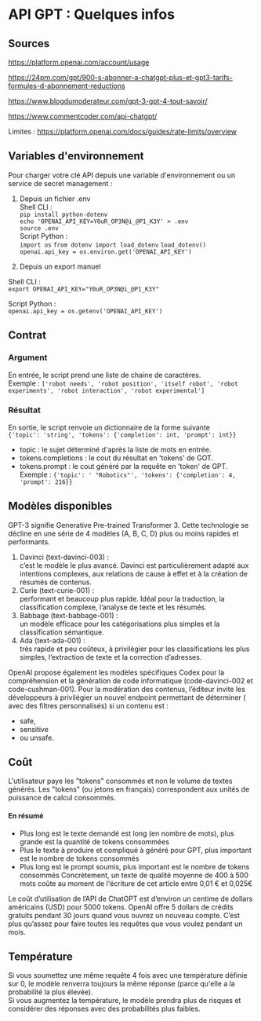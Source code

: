 API GPT : Quelques infos
==

Sources
--
<https://platform.openai.com/account/usage>

<https://24pm.com/gpt/900-s-abonner-a-chatgpt-plus-et-gpt3-tarifs-formules-d-abonnement-reductions>

<https://www.blogdumoderateur.com/gpt-3-gpt-4-tout-savoir/>

<https://www.commentcoder.com/api-chatgpt/>   

Limites : <https://platform.openai.com/docs/guides/rate-limits/overview>


Variables d'environnement
--
Pour charger votre clé API depuis une variable d'environnement ou un service de secret management :   
1. Depuis un fichier .env   
Shell CLI :   
`pip install python-dotenv`   
`echo 'OPENAI_API_KEY=Y0uR_OP3N@i_@P1_K3Y' > .env`   
`source .env`   
Script Python :   
`import os`
`from dotenv import load_dotenv`
`load_dotenv()`
`openai.api_key = os.environ.get('OPENAI_API_KEY')`

2. Depuis un export manuel

Shell CLI :     
`export OPENAI_API_KEY="Y0uR_OP3N@i_@P1_K3Y"`   

Script Python :   
`openai.api_key = os.getenv('OPENAI_API_KEY')`   

Contrat
--
### Argument
En entrée, le script prend une liste de chaine de caractères.   
Exemple : `['robot needs', 'robot position', 'itself robot', 'robot experiments', 'robot interaction', 'robot experimental']`
### Résultat
En sortie, le script renvoie un dictionnaire de la forme suivante   
`{'topic': 'string', 'tokens': {'completion': int, 'prompt': int}}`   
* topic : le sujet déterminé d'après la liste de mots en entrée.
* tokens.completions : le cout du résultat en 'tokens' de GOT.
* tokens.prompt : le cout généré par la requête en 'token' de GPT.   
Exemple : `{'topic': ' "Robotics"', 'tokens': {'completion': 4, 'prompt': 216}}`   

Modèles disponibles
--
GPT-3 signifie Generative Pre-trained Transformer 3. Cette technologie se décline en une série de 4 modèles (A, B, C, D) 
plus ou moins rapides et performants.

1. Davinci (text-davinci-003) :   
    c’est le modèle le plus avancé. Davinci est particulièrement adapté aux intentions complexes, 
    aux relations de cause à effet et à la création de résumés de contenus.
2. Curie (text-curie-001) :    
    performant et beaucoup plus rapide. Idéal pour la traduction, la classification complexe, 
    l’analyse de texte et les résumés.
3. Babbage (text-babbage-001) :    
    un modèle efficace pour les catégorisations plus simples et la classification sémantique.
4. Ada (text-ada-001) :    
    très rapide et peu coûteux, à privilégier pour les classifications les plus simples, 
    l’extraction de texte et la correction d’adresses.


OpenAI propose également les modèles spécifiques Codex pour la compréhension et la génération de code informatique 
(code-davinci-002 et code-cushman-001). Pour la modération des contenus, 
l’éditeur invite les développeurs à privilégier un nouvel endpoint permettant de déterminer ( avec des filtres personnalisés)
si un contenu est :
* safe, 
* sensitive 
* ou unsafe.


Coût
--
L'utilisateur paye les "tokens" consommés et non le volume de textes générés.
Les "tokens" (ou jetons en français) correspondent aux unités de puissance de calcul consommés.
#### En résumé
* Plus long est le texte demandé est long (en nombre de mots), plus grande est la quantité de tokens consommées
* Plus le texte à produire et compliqué à généré pour GPT, plus important est le nombre de tokens consommés
* Plus long est le prompt soumis, plus important est le nombre de tokens consommés
Concrètement, un texte de qualité moyenne de 400 à 500 mots coûte au moment de l'écriture de cet article entre 0,01 € et 0,025€


Le coût d’utilisation de l’API de ChatGPT est d’environ un centime de dollars américains (USD) pour 5000 tokens. 
OpenAI offre 5 dollars de crédits gratuits pendant 30 jours quand vous ouvrez un nouveau compte. 
C’est plus qu’assez pour faire toutes les requêtes que vous voulez pendant un mois.


Température
--
Si vous soumettez une même requête 4 fois avec une température définie sur 0, le modèle renverra toujours la même réponse
(parce qu'elle a la probabilité la plus élevée).    
Si vous augmentez la température, le modèle prendra plus de risques et considérer des réponses avec des probabilités plus faibles.